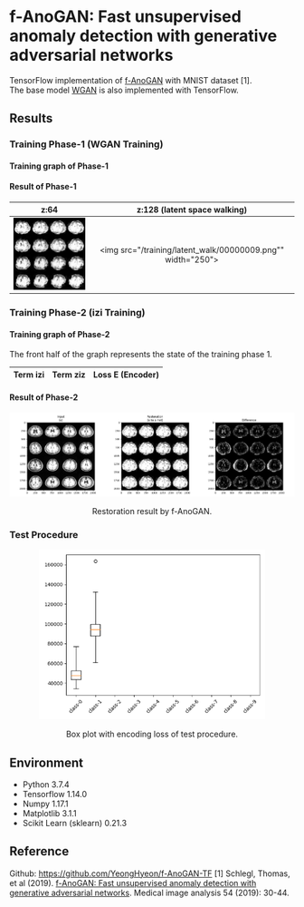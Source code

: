 f-AnoGAN: Fast unsupervised anomaly detection with generative adversarial networks
=====

TensorFlow implementation of <a href="https://www.sciencedirect.com/science/article/abs/pii/S1361841518302640">f-AnoGAN</a> with MNIST dataset [1].  
The base model <a href="https://github.com/YeongHyeon/WGAN-TF">WGAN</a> is also implemented with TensorFlow.   



## Results

### Training Phase-1 (WGAN Training)

#### Training graph of Phase-1


#### Result of Phase-1
<div align="center">

|z:64|z:128 (latent space walking)|
|:---:|:---:|
|<img src="./training/latent_walk/00000008.png" width="250">|<img src="/training/latent_walk/00000009.png"" width="250">|


</div>

### Training Phase-2 (izi Training)

#### Training graph of Phase-2
The front half of the graph represents the state of the training phase 1.  

<div align="center">

|Term izi|Term ziz|Loss E (Encoder)|
|:---:|:---:|:---:|

</div>

#### Result of Phase-2
<div align="center">
  <img src="./training/restoration/00000000.png" width="800">  
  <p>Restoration result by f-AnoGAN.</p>
</div>

### Test Procedure
<div align="center">
  <img src="./test-box.png" width="400">
  <p>Box plot with encoding loss of test procedure.</p>
</div>




## Environment
* Python 3.7.4  
* Tensorflow 1.14.0  
* Numpy 1.17.1  
* Matplotlib 3.1.1  
* Scikit Learn (sklearn) 0.21.3  

## Reference
Github: https://github.com/YeongHyeon/f-AnoGAN-TF
[1] Schlegl, Thomas, et al (2019). <a href="https://www.sciencedirect.com/science/article/abs/pii/S1361841518302640">f-AnoGAN: Fast unsupervised anomaly detection with generative adversarial networks</a>. Medical image analysis 54 (2019): 30-44.
